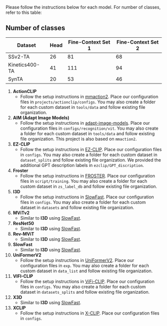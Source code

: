 Please follow the instructions below for each model. For number of classes, refer to this table:
## Number of classes

| Dataset    | Head | Fine-Context Set 1 | Fine-Context Set 2 |
|------------|--------------|--------------------|--------------------|
| SSv2-TA    | 26           | 81                 | 68                 |
| Kinetics400-TA | 41        | 111                | 94                 |
| SynTA      | 20           | 53                 | 46                 |

1. **ActionCLIP**
   - Follow the setup instructions in [mmaction2](https://github.com/open-mmlab/mmaction2). Place our configuration files in `projects/actionclip/configs`. You may also create a folder for each custom dataset in `tools/data` and follow existing file organization.
2. **AIM (Adapt Image Models)**
   - Follow the setup instructions in [adapt-image-models](https://github.com/taoyang1122/adapt-image-models). Place our configuration files in `configs/recognition/vit`. You may also create a folder for each custom dataset in `tools/data` and follow existing file organization. This project is also based on `mmaction2`.
3. **EZ-CLIP**
   - Follow the setup instructions in [EZ-CLIP](https://github.com/Shahzadnit/EZ-CLIP). Place our configuration files in `configs`. You may also create a folder for each custom dataset in `dataset_splits` and follow existing file organization. We provided the additional GPT description labels in `ezclip/GPT_discription`.
4. **Froster**
   - Follow the setup instructions in [FROSTER](https://github.com/Visual-AI/FROSTER). Place our configuration files in `script/training`. You may also create a folder for each custom dataset in `zs_label_db` and follow existing file organization.
5. **I3D**
   - Follow the setup instructions in [SlowFast](https://github.com/facebookresearch/SlowFast). Place our configuration files in `configs`. You may also create a folder for each custom dataset in `datasets` and follow existing file organization.
6. **MViTv2**
   - Similar to **I3D** using [SlowFast](https://github.com/facebookresearch/SlowFast).
7. **ResNet50**
   - Similar to **I3D** using [SlowFast](https://github.com/facebookresearch/SlowFast).
8. **Rev-MViT**
   - Similar to **I3D** using [SlowFast](https://github.com/facebookresearch/SlowFast).
9. **SlowFast**
   - Similar to **I3D** using [SlowFast](https://github.com/facebookresearch/SlowFast).
10. **UniFormerV2**
    - Follow the setup instructions in [UniFormerV2](https://github.com/OpenGVLab/UniFormerV2). Place our configuration files in `exp`. You may also create a folder for each custom dataset in `data_list` and follow existing file organization.
11. **VIFI-CLIP**
    - Follow the setup instructions in [ViFi-CLIP](https://github.com/muzairkhattak/ViFi-CLIP). Place our configuration files in `configs`. You may also create a folder for each custom dataset in `datasets_splits` and follow existing file organization.
12. **X3D**
    - Similar to **I3D** using [SlowFast](https://github.com/facebookresearch/SlowFast).
13. **XCLIP**
    - Follow the setup instructions in [X-CLIP](https://github.com/microsoft/VideoX/tree/master/X-CLIP). Place our configuration files in `configs`.
